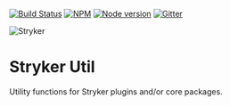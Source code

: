 [![Build Status](https://travis-ci.org/stryker-mutator/stryker.svg?branch=master)](https://travis-ci.org/stryker-mutator/stryker)
[![NPM](https://img.shields.io/npm/dm/@stryker-mutator/utils.svg)](https://www.npmjs.com/package/@stryker-mutator/utils)
[![Node version](https://img.shields.io/node/v/@stryker-mutator/utils.svg)](https://img.shields.io/node/v/@stryker-mutator/utils.svg)
[![Gitter](https://badges.gitter.im/stryker-mutator/stryker.svg)](https://gitter.im/stryker-mutator/stryker?utm_source=badge&utm_medium=badge&utm_campaign=pr-badge)

![Stryker](https://github.com/stryker-mutator/stryker/raw/master/stryker-80x80.png)

# Stryker Util

Utility functions for Stryker plugins and/or core packages.
